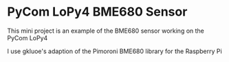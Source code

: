 # PyCom LoPy4 BME680 Sensor

This mini project is an example of the BME680 sensor working on the PyCom LoPy4

I use gkluoe's adaption of the Pimoroni BME680 library for the Raspberry Pi